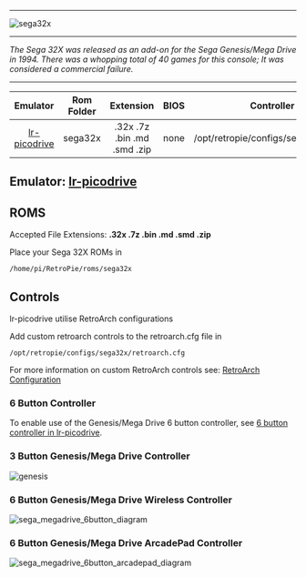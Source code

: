 ***
![sega32x](https://cloud.githubusercontent.com/assets/10035308/12212917/3dc2888e-b62d-11e5-8b2c-294b533f838b.png)
***
_The Sega 32X was released as an add-on for the Sega Genesis/Mega Drive in 1994. There was a whopping total of 40 games for this console; It was considered a commercial failure._

***

| Emulator | Rom Folder | Extension | BIOS |  Controller Config |
| :---: | :---: | :---: | :---: | :---: |
| [lr-picodrive](https://github.com/libretro/picodrive) | sega32x  | .32x .7z .bin .md .smd .zip | none | /opt/retropie/configs/sega32x/retroarch.cfg |

## Emulator: [lr-picodrive](https://github.com/libretro/picodrive)

## ROMS

Accepted File Extensions: **.32x .7z .bin .md .smd .zip**

Place your Sega 32X ROMs in
```
/home/pi/RetroPie/roms/sega32x
```
## Controls

lr-picodrive utilise RetroArch configurations

Add custom retroarch controls to the retroarch.cfg file in

```
/opt/retropie/configs/sega32x/retroarch.cfg
```
For more information on custom RetroArch controls see: [RetroArch Configuration](RetroArch-Configuration)

### 6 Button Controller

To enable use of the Genesis/Mega Drive 6 button controller, see [6 button controller in lr-picodrive](Mega-Drive-Genesis#lr-picodrive).

### 3 Button Genesis/Mega Drive Controller

![genesis](https://cloud.githubusercontent.com/assets/10035308/7336303/aec335e0-ebb4-11e4-93b3-26037dd26ffb.png)

### 6 Button Genesis/Mega Drive Wireless Controller

![sega_megadrive_6button_diagram](https://cloud.githubusercontent.com/assets/10035308/16599642/7f43e53a-42c0-11e6-9152-c33099878ccc.png)

### 6 Button Genesis/Mega Drive ArcadePad Controller

![sega_megadrive_6button_arcadepad_diagram](https://cloud.githubusercontent.com/assets/10035308/16599641/7f43ae62-42c0-11e6-924a-50ca4e44f401.png)